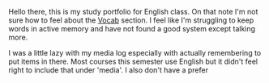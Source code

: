 Hello there,
this is my study portfolio for English class. On that note I'm not sure how to feel about the [Vocab](/vocab) section. I feel like I'm struggling to keep words in active memory and have not found a good system except talking more.

I was a little lazy with my media log especially with actually remembering to put items in there. Most courses this semester use English  but it didn't feel right to include that under 'media'. I also don't have a prefer